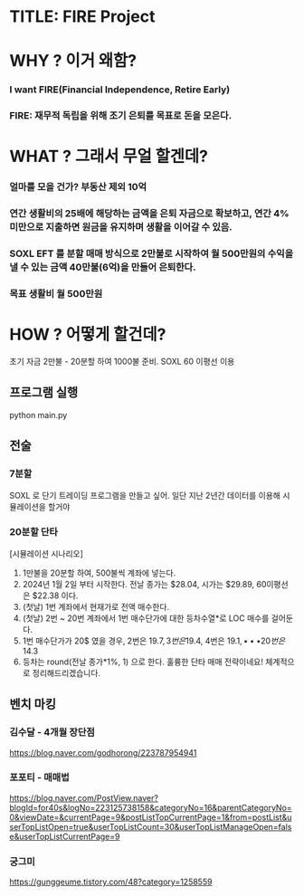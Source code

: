 # TITLE: FIRE Project

# WHY ? 이거 왜함?
### I want FIRE(Financial Independence, Retire Early)
### FIRE: 재무적 독립을 위해 조기 은퇴를 목표로 돈을 모은다.

# WHAT ? 그래서 무얼 할겐데?
### 얼마를 모을 건가? 부동산 제외 10억
### 연간 생활비의 25배에 해당하는 금액을 은퇴 자금으로 확보하고, 연간 4% 미만으로 지출하면 원금을 유지하며 생활을 이어갈 수 있음.
### SOXL EFT 를 분할 매매 방식으로 2만불로 시작하여 월 500만원의 수익을 낼 수 있는 금액 40만불(6억)을 만들어 은퇴한다.
### 목표 생활비 월 500만원

# HOW ? 어떻게 할건데?
초기 자금 2만불 - 20분할 하여 1000불 준비.
SOXL 60 이평선 이용

## 프로그램 실행
python main.py

## 전술
### 7분할
SOXL 로 단기 트레이딩 프로그램을 만들고 싶어. 일단 지난 2년간 데이터를 이용해 시뮬레이션을 할거야

### 20분할 단타
[시뮬레이션 시나리오]
1. 1만불을 20분할 하여, 500불씩 계좌에 넣는다.
2. 2024년 1월 2일 부터 시작한다. 전날 종가는 $28.04, 시가는 $29.89, 60이평선은 $22.38 이다.
3. (첫날) 1번 계좌에서 현재가로 전액 매수한다.
4. (첫날) 2번 ~ 20번 계좌에서 1번 매수단가에 대한 등차수열*로 LOC 매수를 걸어둔다.
5. 1번 매수단가가 20$ 였을 경우, 2번은 19.7$, 3번은 19.4$, 4번은 19.1$, ••• 20번은 14.3$
6. 등차는 round(전날 종가*1%, 1) 으로 한다.
훌륭한 단타 매매 전략이네요! 체계적으로 정리해드리겠습니다.

## 벤치 마킹
### 김수달 - 4개월 장단점
https://blog.naver.com/godhorong/223787954941

### 포포티 - 매매법
https://blog.naver.com/PostView.naver?blogId=for40s&logNo=223125738158&categoryNo=16&parentCategoryNo=0&viewDate=&currentPage=9&postListTopCurrentPage=1&from=postList&userTopListOpen=true&userTopListCount=30&userTopListManageOpen=false&userTopListCurrentPage=9

### 궁그미
https://gunggeume.tistory.com/48?category=1258559